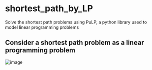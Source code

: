 # shortest_path_by_LP
Solve the shortest path problems using PuLP, a python library used to model linear programming problems

## Consider a shortest path problem as a linear programming problem
![image](https://github.com/zhamba1130/shortest_path_by_PuLP/assets/58042279/facd6655-9742-4d18-98dd-df5f1ed56f8d)

